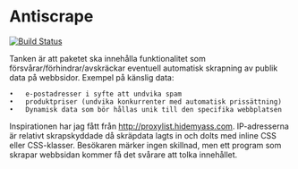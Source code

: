 # Antiscrape

[![Build Status](https://travis-ci.org/sebastianwestberg/antiscrape.svg?branch=master)](https://travis-ci.org/sebastianwestberg/antiscrape)


Tanken är att paketet ska innehålla funktionalitet som försvårar/förhindrar/avskräckar eventuell automatisk skrapning av publik data på webbsidor. Exempel på känslig data:

	•	e-postadresser i syfte att undvika spam
	•	produktpriser (undvika konkurrenter med automatisk prissättning)
	•	Dynamisk data som bör hållas unik till den specifika webbplatsen

Inspirationen har jag fått från http://proxylist.hidemyass.com. IP-adresserna är relativt skrapskyddade då skräpdata lagts in och dolts med inline CSS eller CSS-klasser. Besökaren märker ingen skillnad, men ett program som skrapar webbsidan kommer få det svårare att tolka innehållet.
